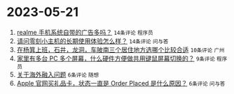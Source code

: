 # 2023-05-21

1. [realme 手机系统自带的广告多吗？](https://www.v2ex.com/t/941638) `14条评论` `程序员`
1. [请问零刻小主机的长期使用体验怎么样？](https://www.v2ex.com/t/941632) `14条评论` `问与答`
1. [在杨箕上班，石井，龙洞，车陂南三个居住地方选哪个比较合适](https://www.v2ex.com/t/941631) `10条评论` `广州`
1. [家里有多台 PC 多个屏幕，什么硬件方便做共用键鼠屏幕切换的？](https://www.v2ex.com/t/941633) `9条评论` `程序员`
1. [关于海外融入问题](https://www.v2ex.com/t/941654) `6条评论` `随想`
1. [Apple 官网买礼品卡，状态一直是 Order Placed 是什么原因？](https://www.v2ex.com/t/941639) `6条评论` `问与答`
